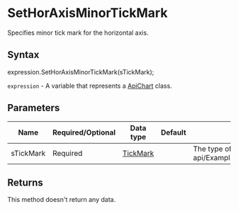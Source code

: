 # SetHorAxisMinorTickMark

Specifies minor tick mark for the horizontal axis.

## Syntax

expression.SetHorAxisMinorTickMark(sTickMark);

`expression` - A variable that represents a [ApiChart](../ApiChart.md) class.

## Parameters

| **Name** | **Required/Optional** | **Data type** | **Default** | **Description** |
| ------------- | ------------- | ------------- | ------------- | ------------- |
| sTickMark | Required | [TickMark](../../Enumeration/TickMark.md) |  | The type of tick mark appearance.* @see office-js-api/Examples/{Editor}/ApiChart/Methods/SetHorAxisMinorTickMark.js |

## Returns

This method doesn't return any data.